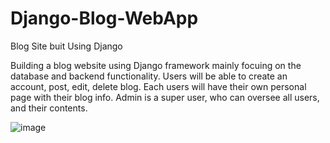 # Django-Blog-WebApp
Blog Site buit Using Django

Building a blog website using Django framework mainly focuing on the database and backend functionality. Users will be able to create an account, post, edit, delete blog. Each users will have their own personal page with their blog info. Admin is a super user, who can oversee all users, and their contents.

![image](https://user-images.githubusercontent.com/52084764/196224434-c15da4d5-f345-4b10-bf7d-b623bc744a9b.png)
